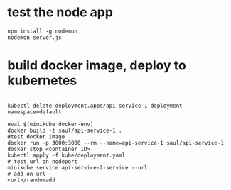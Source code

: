 
# test the node app
```shell script
npm install -g nodemon
nodemon server.js
```

# build docker image, deploy to kubernetes
```shell script

kubectl delete deployment.apps/api-service-1-deployment --namespace=default

eval $(minikube docker-env)
docker build -t saul/api-service-1 .
#test docker image
docker run -p 3000:3000 --rm --name=api-service-1 saul/api-service-1
docker stop <container ID>
kubectl apply -f kube/deployment.yaml
# test url on nodeport
minikube service api-service-2-service --url
# add on url 
<url>/randomadd
```